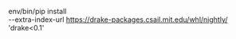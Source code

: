env/bin/pip install \
    --extra-index-url https://drake-packages.csail.mit.edu/whl/nightly/ \
    'drake<0.1'
